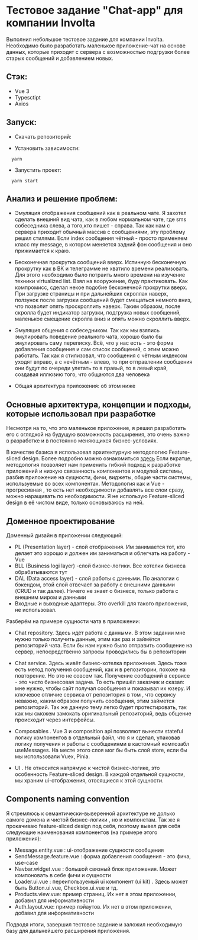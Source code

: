# Тестовое задание "Chat-app" для компании Involta
 
 Выполнил небольшое тестовое задание для компании Involta. Необходимо было разработать маленькое приложение-чат на основе данных, которые приходят с сервера с возможностью подгрузки более старых сообщений и добавлением новых.
 
 ## Стэк: 
 - Vue 3
 - Typesctipt
 - Axios
 
 ## Запуск:
 
 - Скачать репозиторий: 
 
 - Установить зависимости:
  ```
    yarn 
  ```
 - Запустить проект:
  ```
    yarn start
  ```
  
  ## Анализ и решение проблем:
  - Эмуляция отображения сообщений как в реальном чате. Я захотел сделать внешний вид чата, как в любом нормальном чате, где sms собеседника слева, а того,кто пишет - справа. Так как нам с сервера приходит обычный массив с сообщениями, эту проблему решил стилями. Если index сообщения чётный - просто применяем класс my message, в котором меняется задний фон сообщения и оно прижимается к краю.
  
  - Бесконечная прокрутка сообщений вверх. Истинную бесконечную прокрутку как в ВК и телеграмме не хватило времени реализовать. Для этого необходимо было потраить много времени на изучение техники virtualized list. Взял на вооружение, буду практиковать. Как компромисс, сделал некое подобие бесконечной прокрутки вверх. При загрузке страницы и при дальнейших скроллах наверх, ползунок после загрузки сообщений будет смещаться немного вниз, что позволит опять проскроллить наверх. Таким образом, после скролла будет индикатор загрузки, подгрузка новых сообщений, маленькое смещение скролла вниз  и опять можно скроллить вверх.

- Эмуляция общения с собеседником. Так как мы взялись эмулировать поведение реального чата, хорошо было бы эмулировать саму переписку. Всё, что у нас есть - это форма добавления сообщения и сам список сообщений, с этим можно работать. Так как я стилизовал, что сообщения с чётным индексом уходят вправо, а с нечётным - влево, то при отправлении сообщения они будут по очереди улетать то в правый, то в левый край, создавая иллюзию того, что общаются два человека
 
 - Общая архитектура приложения: об этом ниже
 
  ## Основные архитектура, концепции и подходы, которые использовал при разработке
  
  Несмотря на то, что это маленькое приложение, я решил разработать его с оглядкой на будущую возможность расширения, это очень важно в разработке и в постоянно меняющихся бизнес-условиях.
  
  В качестве базиса я использовал архитектурную методологию Feature-sliced design. Более подробно можно ознакомиться [здесь](https://feature-sliced.design/ru/)
  Если вкратце, методология позволяет нам применить гибкий подход к разработке приложений и низкую связанность компонентов и модулей системы, разбив приложение на сущности, фичи, виджеты, общие части системы, используемые во всех компонентах. Методология как и Vue - прогресивная , то есть нет необходимости добавлять все слои сразу, можно наращивать по необходимости. Я не использую Feature-sliced design в её чистом виде, только основываюсь на ней.
  
## Доменное проектирование 
  Доменный дизайн в приложении следующий:
  - PL (Presentation layer) - слой отображения. Им занимается тот, кто делает это хорошо и должен им заниматься и облегчать на работу - Vue
  - BLL (Business logi layer) -слой бизнес-логики. Все хотелки бизнеса обрабатываются тут
  - DAL (Data access layer) - слой работы с данными. По аналогии с бэкендом, этой слой отвечает за работу с внешними данными (CRUD и так далее). Ничего не знает о бизнесе, только работа с внешним миром и данными
  - Входные и выходные адаптеры. Это overkill для такого приложения, не использовал.

Разберём на примере сущности чата в приложении: 
- Chat repository. Здесь идёт работа с данными. В этом задании мне нужно только получить данные, этим как раз и займётся репозиторий чата. Если бы нам нужно было отправить сообщение на сервер, непосредственно запросы проводились бы в репозитории

- Chat service. Здесь живёт бизнес-хотелка приложения. Здесь тоже есть метод получения сообщений, как и в репозитории, похоже на повторение. Но это не совсем так. Получение сообщений в сервисе - это чисто бизнесовая задача. То есть пришёл заказчик и сказал: мне нужно, чтобы сайт получал сообщения и показывал их юзеру. И ключевое отличие сервиса от репозитория в том , что сервису неважно, каким образом получить сообщения, этим займется репозиторий. Так же данную тему легко будет протестировать, так как мы сможем замокать оригинальный репозиторий, ведь общение происходит через интерфейсы.

- Composables . Vue 3 и composition api позволяют вынести stateful логику компонентов в отдельный файл, что я и сделал, упаковав логику получения и работы с сообщениями в кастомный композабл useMessages. На месте этого слоя мог бы быть слой store, если бы мы использовали Vuex, Pinia.

- UI . Не относится напрямую к чистой бизнес-логике, это особенность Feature-sliced design. В каждой отдельной сущности, мы храним ui-отображения, отосящиеся к этой сущности.

 ## Components naming convention
 
 Я стремлюсь к семантически-выверенной архитектуре не долько самого домена и чистой бизнес-логики , но и компонетам. Так же я прокачиваю feature-sliced design под себя, поэтому вывел для себя следующие наименования компонентов (на примере этого приложения):
 
 - Message.entity.vue : ui-отображение сущности сообщения
 - SendMessage.feature.vue : форма добавления сообщения - это фича, use-case
 - Navbar.widget.vue : большой связный блок приложения. Может компоновать в себе фичи и сущности
 - Loader.ui.vue : переипользуемый ui компонент (ui kit) . Здесь может быть Button.ui.vue, Checkbox.ui.vue и тд.
 - Products.view.vue: пример страниц. Их нет в этом приложении, добавил для информативности
 - Auth.layout.vue: пример лэйаутов. Их нет в этом приложении, добавил для информативности

Подводя итоги, завершил тестовое задание и заложил необходимую базу для дальнейшего расширения приложения.
